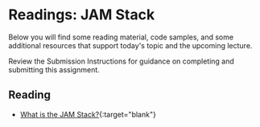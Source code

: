 # Readings: JAM Stack

Below you will find some reading material, code samples, and some additional resources that support today's topic and the upcoming lecture.

Review the Submission Instructions for guidance on completing and submitting this assignment.

## Reading

- [What is the JAM Stack?](https://www.freecodecamp.org/news/what-is-the-jamstack-and-how-do-i-host-my-website-on-it/){:target="blank"}

<!-- Mix it up! Create the questions with pointed answers, fill in the blank, or opinion/open ended -->

<!-- NOTE: "additional resources" may not be relevant for every class. Omit this section or any of the sections below if you don't have anything for your students here -->
